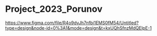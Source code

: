 # Project_2023_Porunov

https://www.figma.com/file/R4o9dvJh7nfbi1EMS0fM54/Untitled?type=design&node-id=0%3A1&mode=design&t=kxUQhSfnzMdQElpE-1
